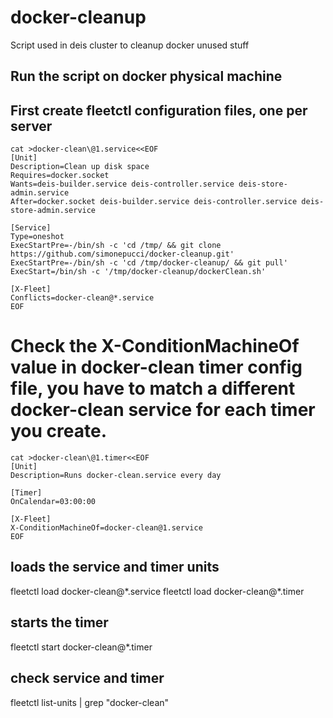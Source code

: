 # docker-cleanup
Script used in deis cluster to cleanup docker unused stuff

## Run the script on docker physical machine
## First create fleetctl configuration files, one per server
```
cat >docker-clean\@1.service<<EOF
[Unit]
Description=Clean up disk space
Requires=docker.socket
Wants=deis-builder.service deis-controller.service deis-store-admin.service
After=docker.socket deis-builder.service deis-controller.service deis-store-admin.service

[Service]
Type=oneshot
ExecStartPre=-/bin/sh -c 'cd /tmp/ && git clone https://github.com/simonepucci/docker-cleanup.git'
ExecStartPre=-/bin/sh -c 'cd /tmp/docker-cleanup/ && git pull'
ExecStart=/bin/sh -c '/tmp/docker-cleanup/dockerClean.sh'

[X-Fleet]
Conflicts=docker-clean@*.service
EOF
```
# Check the X-ConditionMachineOf value in docker-clean timer config file, you have to match a different docker-clean service for each timer you create.

```
cat >docker-clean\@1.timer<<EOF
[Unit]
Description=Runs docker-clean.service every day 

[Timer]
OnCalendar=03:00:00

[X-Fleet]
X-ConditionMachineOf=docker-clean@1.service
EOF
```

## loads the service and timer units
fleetctl load docker-clean\@\*.service
fleetctl load docker-clean\@\*.timer

## starts the timer
fleetctl start docker-clean\@\*.timer

## check service and timer
fleetctl list-units | grep "docker-clean"

